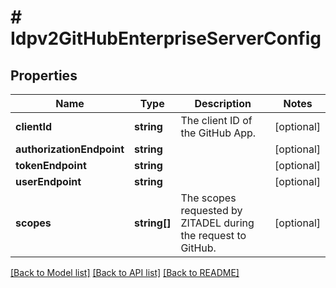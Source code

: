 # # Idpv2GitHubEnterpriseServerConfig

## Properties

Name | Type | Description | Notes
------------ | ------------- | ------------- | -------------
**clientId** | **string** | The client ID of the GitHub App. | [optional]
**authorizationEndpoint** | **string** |  | [optional]
**tokenEndpoint** | **string** |  | [optional]
**userEndpoint** | **string** |  | [optional]
**scopes** | **string[]** | The scopes requested by ZITADEL during the request to GitHub. | [optional]

[[Back to Model list]](../../README.md#models) [[Back to API list]](../../README.md#endpoints) [[Back to README]](../../README.md)
